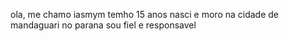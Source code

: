 ola, me chamo iasmym
temho 15 anos
nasci e moro na cidade de mandaguari no parana
sou fiel e responsavel

